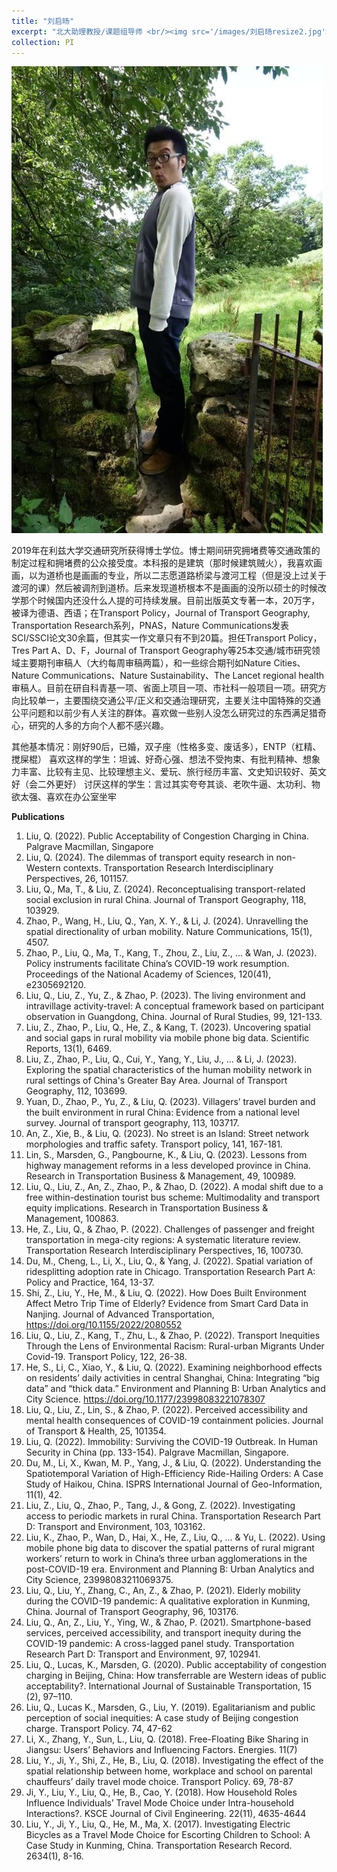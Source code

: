 ```yaml
---
title: "刘启旸"
excerpt: "北大助理教授/课题组导师 <br/><img src='/images/刘启旸resize2.jpg'>"
collection: PI
---
```


![Qiyang Liu](/images/刘启旸.jpg)

2019年在利兹大学交通研究所获得博士学位。博士期间研究拥堵费等交通政策的制定过程和拥堵费的公众接受度。本科报的是建筑（那时候建筑贼火），我喜欢画画，以为道桥也是画画的专业，所以二志愿道路桥梁与渡河工程（但是没上过关于渡河的课）然后被调剂到道桥。后来发现道桥根本不是画画的没所以硕士的时候改学那个时候国内还没什么人提的可持续发展。目前出版英文专著一本，20万字，被译为德语、西语；在Transport Policy，Journal of Transport Geography, Transportation Research系列，PNAS，Nature Communications发表SCI/SSCI论文30余篇，但其实一作文章只有不到20篇。担任Transport Policy，Tres Part A、D、F，Journal of Transport Geography等25本交通/城市研究领域主要期刊审稿人（大约每周审稿两篇），和一些综合期刊如Nature Cities、Nature Communications、Nature Sustainability、The Lancet regional health审稿人。目前在研自科青基一项、省面上项目一项、市社科一般项目一项。研究方向比较单一，主要围绕交通公平/正义和交通治理研究，主要关注中国特殊的交通公平问题和以前少有人关注的群体。喜欢做一些别人没怎么研究过的东西满足猎奇心，研究的人多的方向个人都不感兴趣。

其他基本情况：刚好90后，已婚，双子座（性格多变、废话多），ENTP（杠精、搅屎棍）
喜欢这样的学生：坦诚、好奇心强、想法不受拘束、有批判精神、想象力丰富、比较有主见、比较理想主义、爱玩、旅行经历丰富、文史知识较好、英文好（会二外更好）
讨厌这样的学生：言过其实夸夸其谈、老吹牛逼、太功利、物欲太强、喜欢在办公室坐牢


**Publications**

1.	Liu, Q. (2022). Public Acceptability of Congestion Charging in China. Palgrave Macmillan, Singapore 
2.	Liu, Q. (2024). The dilemmas of transport equity research in non-Western contexts. Transportation Research Interdisciplinary Perspectives, 26, 101157.
3.	Liu, Q., Ma, T., & Liu, Z. (2024). Reconceptualising transport-related social exclusion in rural China. Journal of Transport Geography, 118, 103929.
4.	Zhao, P., Wang, H., Liu, Q., Yan, X. Y., & Li, J. (2024). Unravelling the spatial directionality of urban mobility. Nature Communications, 15(1), 4507.
5.	Zhao, P., Liu, Q., Ma, T., Kang, T., Zhou, Z., Liu, Z., ... & Wan, J. (2023). Policy instruments facilitate China’s COVID-19 work resumption. Proceedings of the National Academy of Sciences, 120(41), e2305692120.
6.	Liu, Q., Liu, Z., Yu, Z., & Zhao, P. (2023). The living environment and intravillage activity-travel: A conceptual framework based on participant observation in Guangdong, China. Journal of Rural Studies, 99, 121-133.
7.	Liu, Z., Zhao, P., Liu, Q., He, Z., & Kang, T. (2023). Uncovering spatial and social gaps in rural mobility via mobile phone big data. Scientific Reports, 13(1), 6469.
8.	Liu, Z., Zhao, P., Liu, Q., Cui, Y., Yang, Y., Liu, J., ... & Li, J. (2023). Exploring the spatial characteristics of the human mobility network in rural settings of China's Greater Bay Area. Journal of Transport Geography, 112, 103699.
9.	Yuan, D., Zhao, P., Yu, Z., & Liu, Q. (2023). Villagers’ travel burden and the built environment in rural China: Evidence from a national level survey. Journal of transport geography, 113, 103717.
10.	An, Z., Xie, B., & Liu, Q. (2023). No street is an Island: Street network morphologies and traffic safety. Transport policy, 141, 167-181.
11.	Lin, S., Marsden, G., Pangbourne, K., & Liu, Q. (2023). Lessons from highway management reforms in a less developed province in China. Research in Transportation Business & Management, 49, 100989.
12.	Liu, Q., Liu, Z., An, Z., Zhao, P., & Zhao, D. (2022). A modal shift due to a free within-destination tourist bus scheme: Multimodality and transport equity implications. Research in Transportation Business & Management, 100863.
13.	He, Z., Liu, Q., & Zhao, P. (2022). Challenges of passenger and freight transportation in mega-city regions: A systematic literature review. Transportation Research Interdisciplinary Perspectives, 16, 100730.
14.	Du, M., Cheng, L., Li, X., Liu, Q., & Yang, J. (2022). Spatial variation of ridesplitting adoption rate in Chicago. Transportation Research Part A: Policy and Practice, 164, 13-37.
15.	Shi, Z., Liu, Y., He, M., & Liu, Q. (2022). How Does Built Environment Affect Metro Trip Time of Elderly? Evidence from Smart Card Data in Nanjing. Journal of Advanced Transportation, https://doi.org/10.1155/2022/2080552
16.	Liu, Q., Liu, Z., Kang, T., Zhu, L., & Zhao, P. (2022). Transport Inequities Through the Lens of Environmental Racism: Rural-urban Migrants Under Covid-19. Transport Policy, 122, 26-38. 
17.	He, S., Li, C., Xiao, Y., & Liu, Q. (2022). Examining neighborhood effects on residents’ daily activities in central Shanghai, China: Integrating “big data” and “thick data.” Environment and Planning B: Urban Analytics and City Science. https://doi.org/10.1177/23998083221078307
18.	Liu, Q., Liu, Z., Lin, S., & Zhao, P. (2022). Perceived accessibility and mental health consequences of COVID-19 containment policies. Journal of Transport & Health, 25, 101354.
19.	Liu, Q. (2022). Immobility: Surviving the COVID-19 Outbreak. In Human Security in China (pp. 133-154). Palgrave Macmillan, Singapore.
20.	Du, M., Li, X., Kwan, M. P., Yang, J., & Liu, Q. (2022). Understanding the Spatiotemporal Variation of High-Efficiency Ride-Hailing Orders: A Case Study of Haikou, China. ISPRS International Journal of Geo-Information, 11(1), 42.
21.	Liu, Z., Liu, Q., Zhao, P., Tang, J., & Gong, Z. (2022). Investigating access to periodic markets in rural China. Transportation Research Part D: Transport and Environment, 103, 103162.
22.	Liu, K., Zhao, P., Wan, D., Hai, X., He, Z., Liu, Q., ... & Yu, L. (2022). Using mobile phone big data to discover the spatial patterns of rural migrant workers’ return to work in China’s three urban agglomerations in the post-COVID-19 era. Environment and Planning B: Urban Analytics and City Science, 23998083211069375.
23.	Liu, Q., Liu, Y., Zhang, C., An, Z., & Zhao, P. (2021). Elderly mobility during the COVID-19 pandemic: A qualitative exploration in Kunming, China. Journal of Transport Geography, 96, 103176.
24.	Liu, Q., An, Z., Liu, Y., Ying, W., & Zhao, P. (2021). Smartphone-based services, perceived accessibility, and transport inequity during the COVID-19 pandemic: A cross-lagged panel study. Transportation Research Part D: Transport and Environment, 97, 102941.
25.	Liu, Q., Lucas, K., Marsden, G. (2020). Public acceptability of congestion charging in Beijing, China: How transferrable are Western ideas of public acceptability?. International Journal of Sustainable Transportation, 15 (2), 97–110.
26.	Liu, Q., Lucas K., Marsden, G., Liu, Y. (2019). Egalitarianism and public perception of social inequities: A case study of Beijing congestion charge. Transport Policy. 74, 47-62
27.	Li, X., Zhang, Y., Sun, L., Liu, Q. (2018). Free-Floating Bike Sharing in Jiangsu: Users’ Behaviors and Influencing Factors. Energies. 11(7)
28.	Liu, Y., Ji, Y., Shi, Z., He, B., Liu, Q. (2018). Investigating the effect of the spatial relationship between home, workplace and school on parental chauffeurs’ daily travel mode choice. Transport Policy. 69, 78-87
29.	Ji, Y., Liu, Y., Liu, Q., He, B., Cao, Y. (2018). How Household Roles Influence Individuals’ Travel Mode Choice under Intra-household Interactions?. KSCE Journal of Civil Engineering. 22(11), 4635-4644 
30.	Liu, Y., Ji, Y., Liu, Q., He, M., Ma, X. (2017). Investigating Electric Bicycles as a Travel Mode Choice for Escorting Children to School: A Case Study in Kunming, China. Transportation Research Record. 2634(1), 8-16.
